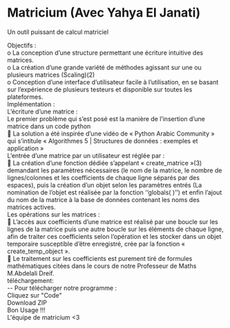 # Matricium (Avec Yahya El Janati)
Un outil puissant de calcul matriciel
<p class="has-line-data" data-line-start="0" data-line-end="13">Objectifs :<br>
o   La conception d’une structure permettant une écriture intuitive des matrices.<br>
o   La création d’une grande variété de méthodes agissant sur une ou plusieurs matrices (Scaling)(2)<br>
o   Conception d’une interface d’utilisateur facile à l’utilisation, en se basant sur l’expérience de plusieurs testeurs et disponible sur toutes les plateformes.<br>
Implémentation :<br>
L’écriture d’une matrice :<br>
Le premier problème qui s’est posé est la manière de l’insertion d’une matrice dans un code python<br>
   La solution a été inspirée d’une vidéo de « Python Arabic Community » qui s’intitule « Algorithmes 5 | Structures de données : exemples et application »<br>
L’entrée d’une matrice par un utilisateur est réglée par :<br>
   La création d’une fonction dédiée s’appelant « create_matrice »(3) demandant les paramètres nécessaires (le nom de la matrice, le nombre de lignes/colonnes et les coefficients de chaque ligne séparés par des espaces), puis la création d’un objet selon les paramètres entrés (La nomination de l’objet est réalisée par la fonction ‘‘globals( )’’) et enfin l’ajout du nom de la matrice à la base de données contenant les noms des matrices actives.<br>
Les opérations sur les matrices :<br>
   L’accès aux coefficients d’une matrice est réalisé par une boucle sur les lignes de la matrice puis une autre boucle sur les éléments de chaque ligne, afin de traiter ces coefficients selon l’opération et les stocker dans un objet temporaire susceptible d’être enregistré, crée par la fonction « create_temp_object ».<br>
   Le traitement sur les coefficients est purement tiré de formules mathématiques citées dans le cours de notre Professeur de Maths M.Abdelali Dreif.<br>
téléchargement:<br>
-- Pour télécharger notre programme :<br>
Cliquez sur "Code"<br>
Download ZIP<br>
Bon Usage !!!<br>
L'équipe de matricium <3</p>

